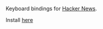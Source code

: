 Keyboard bindings for [Hacker News](https://news.ycombinator.com/).

Install [here](https://hildjj.github.io/hackernews-enhancement/hacker_news_enhancement-1.0.1-an+fx.xpi)